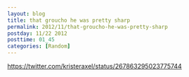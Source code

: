```yaml
---
layout: blog
title: that groucho he was pretty sharp
permalink: 2012/11/that-groucho-he-was-pretty-sharp
postday: 11/22 2012
posttime: 01_45
categories: [Random]
---
```


<a href='https://twitter.com/intent/tweet?in_reply_to=267863295023775744' target='_blank'>https://twitter.com/kristeraxel/status/267863295023775744</a>
